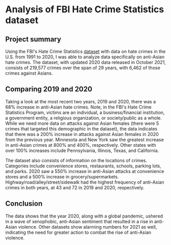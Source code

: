 # Analysis of FBI Hate Crime Statistics dataset

## Project summary
Using the FBI's Hate Crime Statistics [dataset](https://crime-data-explorer.fr.cloud.gov/pages/downloads#datasets) with data on hate crimes in the U.S. from 1991 to 2020, I was able to analyze data specifically on anti-Asian hate crimes. The dataset, with updated 2020 data released in October 2021, consists of 219,577 crimes over the span of 29 years, with 6,462 of those crimes against Asians. 

## Comparing 2019 and 2020

Taking a look at the most recent two years, 2019 and 2020, there was a 68% increase in anti-Asian hate crimes. Note, in the FBI's Hate Crime Statistics Program, victims are an individual, a business/financial institution, a government entity, a religious organization, or society/public as a whole. While we need more data on attacks against Asian females (there were 5 crimes that targeted this demographic in the dataset), the data indicates that there was a 200% increase in attacks against Asian females in 2020 from the previous year. Minnesota and New York saw the greatest increase in anti-Asian crimes at 800% and 400%, respectively. Other states with over 100% increases include Pennsylvania, Illinois, Texas, and California. 

The dataset also consists of information on the locations of crimes. Categories include convenience stores, restaurants, schools, parking lots, and parks. 2020 saw a 550% increase in anti-Asian attacks at convenience stores and a 500% increase in grocery/supermarkets. Highway/road/alley/street/sidewalk had the highest frequency of anti-Asian crimes in both years, at 43 and 72 in 2019 and 2020, respectively.

## Conclusion

The data shows that the year 2020, along with a global pandemic, ushered in a wave of xenophobic, anti-Asian sentiment that resulted in a rise in anti-Asian violence. Other datasets show alarming numbers for 2021 as well, indicating the need for greater action to combat the rise of anti-Asian violence.
